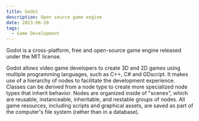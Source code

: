 ```yaml
---
title: Godot
description: Open source game engine
date: 2023-06-20
tags:
  - Game Development
---
```

Godot is a cross-platform, free and open-source game engine released under the MIT license.

Godot allows video game developers to create 3D and 2D games using multiple programming languages, such as C++, C# and GDscript. It makes use of a hierarchy of nodes to facilitate the development experience. Classes can be derived from a node type to create more specialized node types that inherit behavior. Nodes are organized inside of "scenes", which are reusable, instanceable, inheritable, and nestable groups of nodes. All game resources, including scripts and graphical assets, are saved as part of the computer's file system (rather than in a database). 

